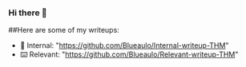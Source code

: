 ### Hi there 👋

##Here are some of my writeups:
- 🌌 Internal: "https://github.com/Blueaulo/Internal-writeup-THM"
- ⌨️ Relevant: "https://github.com/Blueaulo/Relevant-writeup-THM"
<!--
**Blueaulo/Blueaulo** is a ✨ _special_ ✨ repository because its `README.md` (this file) appears on your GitHub profile.

Here are some ideas to get you started:

- 🔭 I’m currently working on ...
- 🌱 I’m currently learning ...
- 👯 I’m looking to collaborate on ...
- 🤔 I’m looking for help with ...
- 💬 Ask me about ...
- 📫 How to reach me: ...
- 😄 Pronouns: ...
- ⚡ Fun fact: ...
-->
